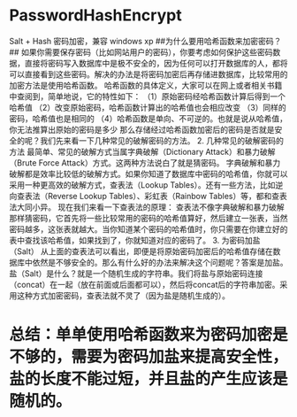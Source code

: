 # PasswordHashEncrypt
Salt + Hash 密码加密，兼容 windows xp
##为什么要用哈希函数来加密密码？##
如果你需要保存密码（比如网站用户的密码），你要考虑如何保护这些密码数据，直接将密码写入数据库中是极不安全的，因为任何可以打开数据库的人，都将可以直接看到这些密码。解决的办法是将密码加密后再存储进数据库，比较常用的加密方法是使用哈希函数。
哈希函数的具体定义，大家可以在网上或者相关书籍中查阅到，简单地说，它的特性如下：
（1）原始密码经哈希函数计算后得到一个哈希值
（2）改变原始密码，哈希函数计算出的哈希值也会相应改变
（3）同样的密码，哈希值也是相同的
（4）哈希函数是单向、不可逆的。也就是说从哈希值，你无法推算出原始的密码是多少
那么存储经过哈希函数加密后的密码是否就是安全的呢？我们先来看一下几种常见的破解密码的方法。
2. 几种常见的破解密码的方法
最简单、常见的破解方式当属字典破解（Dictionary Attack）和暴力破解（Brute Force Attack）方式。这两种方法说白了就是猜密码。
字典破解和暴力破解都是效率比较低的破解方式。如果你知道了数据库中密码的哈希值，你就可以采用一种更高效的破解方式，查表法（Lookup Tables）。还有一些方法，比如逆向查表法（Reverse Lookup Tables）、彩虹表（Rainbow Tables）等，都和查表法大同小异。
现在我们来看一下查表法的原理：
查表法不像字典破解和暴力破解那样猜密码，它首先将一些比较常用的密码的哈希值算好，然后建立一张表，当然密码越多，这张表就越大。当你知道某个密码的哈希值时，你只需要在你建立好的表中查找该哈希值，如果找到了，你就知道对应的密码了。
3. 为密码加盐（Salt）
从上面的查表法可以看出，即便是将原始密码加密后的哈希值存储在数据库中依然是不够安全的。那么有什么好的办法来解决这个问题呢？答案是加盐。盐（Salt）是什么？就是一个随机生成的字符串。我们将盐与原始密码连接（concat）在一起（放在前面或后面都可以），然后将concat后的字符串加密。采用这种方式加密密码，查表法就不灵了（因为盐是随机生成的）。
# 总结：单单使用哈希函数来为密码加密是不够的，需要为密码加盐来提高安全性，盐的长度不能过短，并且盐的产生应该是随机的。
